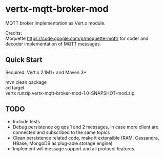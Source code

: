 vertx-mqtt-broker-mod
=====================

MQTT broker implementation as Vert.x module.

Credits:
<br/>
Moquette <a href="https://code.google.com/p/moquette-mqtt/">https://code.google.com/p/moquette-mqtt/</a>
for coder and decoder implementation of MQTT messages.
<br/>


Quick Start
-----------
Required: Vert.x 2.1M1+ and Maven 3+

mvn clean package<br/>
cd target<br/>
vertx runzip vertx-mqtt-broker-mod-1.0-SNAPSHOT-mod.zip<br/>

TODO
----
<ul>
<li>Include tests
</li>
<li>Debug persistence og qos 1 and 2 messages, in case more client are connected and subscribed to the same topics
</li>
<li>Clean persistence related code, make it extensible (RAM, Cassandra, HBase, MongoDB as plug-able storage engine)
</li>
<li>Implement will message support and all protocol features.
</li>
</ul>